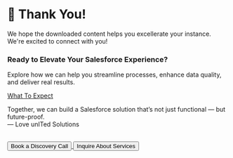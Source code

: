 # 🎉 Thank You!

We hope the downloaded content helps you excellerate your instance. We're excited to connect with you!

### Ready to Elevate Your Salesforce Experience?

Explore how we can help you streamline processes, enhance data quality, and deliver real results.

[What To Expect](https://www.loveunited.solutions/our-services) <br>

Together, we can build a Salesforce solution that’s not just functional — but future-proof. <br>
— Love unITed Solutions

<br>

<!-- Button section -->
<div class="button-container">
  <a href="https://calendar.app.google/KtFfzRHRmS41CmtZ7" target="_blank" rel="noopener noreferrer">
    <button class="large-centered-button">Book a Discovery Call</button>
  </a>
  <a href="https://app.formbricks.com/s/cmatz49ts052zu2014tacgoxc" target="_blank" rel="noopener noreferrer">
    <button class="large-centered-button">Inquire About Services</button>
  </a>
</div>

